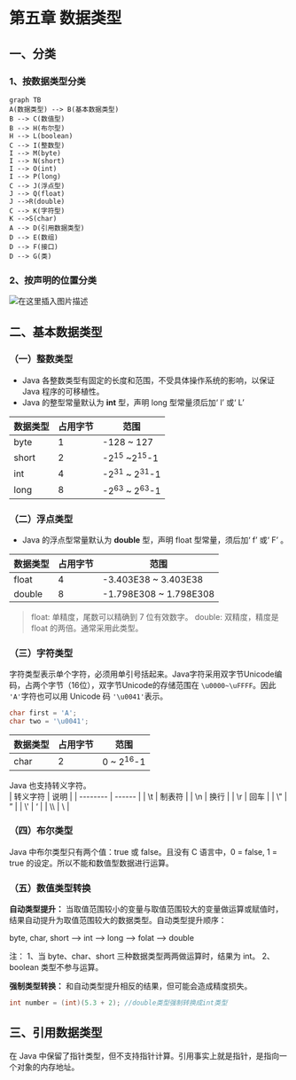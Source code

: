 # 第五章 数据类型
## 一、分类
### 1、按数据类型分类
```mermaid
graph TB
A(数据类型) --> B(基本数据类型)
B --> C(数值型)
B --> H(布尔型)
H --> L(boolean)
C --> I(整数型)
I --> M(byte)
I --> N(short)
I --> O(int)
I --> P(long)
C --> J(浮点型)
J --> Q(float)
J -->R(double)
C --> K(字符型)
K -->S(char)
A --> D(引用数据类型)
D --> E(数组)
D --> F(接口)
D --> G(类)
```
### 2、按声明的位置分类
![在这里插入图片描述](E:\BaiduNetdiskDownload\Typora\Java\5.数据类型.assets\watermark,type_ZmFuZ3poZW5naGVpdGk,shadow_10,text_aHR0cHM6Ly9ibG9nLmNzZG4ubmV0L20wXzUzNzg0MTUx,size_16,color_FFFFFF,t_70.png)

## 二、基本数据类型

### （一）整数类型

- Java 各整数类型有固定的长度和范围，不受具体操作系统的影响，以保证 Java 程序的可移植性。
- Java 的整型常量默认为 **int** 型，声明 long 型常量须后加‘ l’ 或‘ L’

| 数据类型                                                     | 占用字节 | 范围                               |
| ------------------------------------------------------------ | -------- | ---------------------------------- |
| byte                                                         | 1        | -128 ~ 127                         |
| short                                                        | 2        | -2<sup>15</sup> ~2<sup>15</sup>-1  |
| int                                                          | 4        | -2<sup>31</sup> ~ 2<sup>31</sup>-1 |
| long                                                         | 8        | -2<sup>63</sup> ~ 2<sup>63</sup>-1 |
### （二）浮点类型                                       
- Java 的浮点型常量默认为 **double** 型，声明 float 型常量，须后加‘ f’ 或‘ F’ 。           

| 数据类型 | 占用字节 | 范围                   |
| -------- | -------- | ---------------------- |
| float    | 4        | -3.403E38 ~ 3.403E38   |
| double   | 8        | -1.798E308 ~ 1.798E308 |
>float: 单精度，尾数可以精确到 7 位有效数字。
>double: 双精度，精度是 float 的两倍。通常采用此类型。

### （三）字符类型
字符类型表示单个字符，必须用单引号括起来。Java字符采用双字节Unicode编码，占两个字节（16位），双字节Unicode的存储范围在 ```\u0000~\uFFFF```。因此 ```'A'```字符也可以用 Unicode 码 ```'\u0041'```表示。
```java
char first = 'A';
char two = '\u0041';
```
| 数据类型                                                     | 占用字节 | 范围                 |
| ------------------------------------------------------------ | -------- | -------------------- |
| char                                                         | 2        | 0 ~ 2<sup>16</sup>-1 |

Java 也支持转义字符。                                
| 转义字符 | 说明   |
| -------- | ------ |
| \t       | 制表符 |
| \n       | 换行   |
| \r       | 回车   |
| \\"      | ”      |
| \\'      | ‘      |
| \\\      | \      |
### （四）布尔类型                                 
Java 中布尔类型只有两个值：true 或 false。且没有 C 语言中，0 = false, 1 = true 的设定。所以不能和数值型数据进行运算。

### （五）数值类型转换
**自动类型提升：**
当取值范围较小的变量与取值范围较大的变量做运算或赋值时，结果自动提升为取值范围较大的数据类型。自动类型提升顺序：

byte, char, short --> int --> long --> folat --> double

注：
1、当 byte、char、short 三种数据类型两两做运算时，结果为 int。
2、boolean 类型不参与运算。

**强制类型转换：**
和自动类型提升相反的结果，但可能会造成精度损失。

```java
int number = (int)(5.3 + 2); //double类型强制转换成int类型
```
## 三、引用数据类型
在 Java 中保留了指针类型，但不支持指针计算。引用事实上就是指针，是指向一个对象的内存地址。
